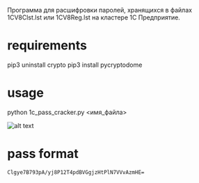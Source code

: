 Программа для расшифровки паролей, хранящихся в файлах 1CV8Clst.lst или 1CV8Reg.lst на кластере 1С Предприятие.

# requirements
pip3 uninstall crypto
pip3 install pycryptodome


# usage 
python 1c_pass_cracker.py <имя_файла>


![alt text](image.png)

# pass format

```
Clgye7B793pA/yj8P12T4pdBVGgjzHtPlN7VVvAzmHE=
```